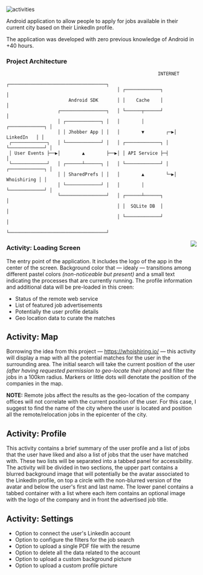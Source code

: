
![activities](http://localhost:5428/pressimage.png)

Android application to allow people to apply for jobs available in their current city based on their LinkedIn profile.

The application was developed with zero previous knowledge of Android in +40 hours.

### Project Architecture

```
                                                        INTERNET                
                                         ┌────────────────────────────────────┐ 
                                         │ ┌─────────────┐                    │ 
                       Android SDK       │ │    Cache    │                    │ 
                   ┌─────────────────┐   │ └──────┬──────┘                    │ 
                   │ ┌─────────────┐ │   │        │           ┌─────────────┐ │ 
                   │ │ Jhobber App │ │   │        ▼        ┌─▶│  LinkedIn   │ │ 
 ┌─────────────┐   │ └─────────────┘ │   │ ┌─────────────┐ │  └─────────────┘ │ 
 │ User Events ├──▶│        ▲        ├──▶│ │ API Service ├─┤                  │ 
 └─────────────┘   │ ┌──────┴──────┐ │   │ └─────────────┘ │  ┌─────────────┐ │ 
                   │ │ SharedPrefs │ │   │        ▲        └─▶│ Whoishiring │ │ 
                   │ └─────────────┘ │   │        │           └─────────────┘ │ 
                   └─────────────────┘   │ ┌──────┴──────┐                    │ 
                                         │ │  SQLite DB  │                    │ 
                                         │ └─────────────┘                    │ 
                                         └────────────────────────────────────┘ 
```

<img src="http://localhost:5428/animation.gif" align="right">

### Activity: Loading Screen

The entry point of the application. It includes the logo of the app in the center of the screen. Background color that — idealy — transitions among different pastel colors _(non-noticeable but present)_ and a small text indicating the processes that are currently running. The profile information and additional data will be pre-loaded in this creen:

* Status of the remote web service
* List of featured job advertisements
* Potentially the user profile details
* Geo location data to curate the matches

## Activity: Map

Borrowing the idea from this project — https://whoishiring.io/ — this activity will display a map with all the potential matches for the user in the surrounding area. The initial search will take the current position of the user _(after having requested permission to geo-locate their phone)_ and filter the jobs in a 100km radius. Markers or little dots will denotate the position of the companies in the map.

**NOTE:** Remote jobs affect the results as the geo-location of the company offices will not correlate with the current position of the user. For this case, I suggest to find the name of the city where the user is located and position all the remote/relocation jobs in the epicenter of the city.

## Activity: Profile

This activity contains a brief summary of the user profile and a list of jobs that the user have liked and also a list of jobs that the user have matched with. These two lists will be separated into a tabbed panel for accessibility. The activity will be divided in two sections, the upper part contains a blurred background image that will potentially be the avatar associated to the LinkedIn profile, on top a circle with the non-blurred version of the avatar and below the user's first and last name. The lower panel contains a tabbed container with a list where each item contains an optional image with the logo of the company and in front the advertised job title.

## Activity: Settings

* Option to connect the user's LinkedIn account
* Option to configure the filters for the job search
* Option to upload a single PDF file with the resume
* Option to delete all the data related to the account
* Option to upload a custom background picture
* Option to upload a custom profile picture
